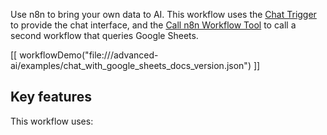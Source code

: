 Use n8n to bring your own data to AI. This workflow uses the [Chat Trigger](/integrations/builtin/core-nodes/n8n-nodes-langchain.chattrigger/index.md) to provide the chat interface, and the [Call n8n Workflow Tool](/integrations/builtin/cluster-nodes/sub-nodes/n8n-nodes-langchain.toolworkflow.md) to call a second workflow that queries Google Sheets.

[[ workflowDemo("file:///advanced-ai/examples/chat_with_google_sheets_docs_version.json") ]]

## Key features

This workflow uses:

